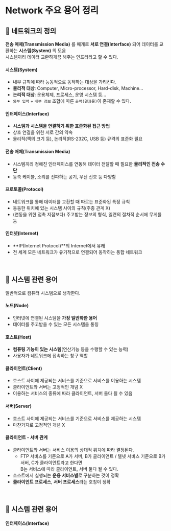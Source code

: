 # Network 주요 용어 정리

## 🔖 네트워크의 정의

**전송 매체(Transmission Media)** 를 매개로 **서로 연결(Interface)** 되어 데이터를 교환하는 **시스템(System)** 의 모음  
시스템끼리 데이터 교환하게끔 해주는 인프라라고 할 수 있다.


#### 시스템(System)
- 내부 규칙에 따라 능동적으로 동작하는 대상을 가리킨다.
- **물리적 대상**: Computer, Micro-processor, Hard-disk, Machine...
- **논리적 대상**: 운용체제, 프로세스, 운영 시스템 등...
- `외부 입력` + `내부 정보` 조합에 따른 `출력(결과물)`이 존재할 수 있다.

#### 인터페이스(Interface)
- **시스템과 시스템을 연결하기 위한 표준화된 접근 방법**
- 상호 연결을 위한 서로 간의 약속
- 물리적(잭의 크기 등), 논리적(RS-232C, USB 등) 규격의 표준화 필요

#### 전송 매체(Transmission Media)
- 시스템끼리 정해진 인터페이스를 연동해 데이터 전달할 때 필요한 **물리적인 전송 수단**
- 동축 케이블, 소리를 전파하는 공기, 무선 신호 등 다양함

#### 프로토콜(Protocol)
- 네트워크를 통해 데이터를 교환할 때 따르는 표준화된 특정 규칙
- 동등한 위치에 있는 시스템 사이의 규칙(주종 관계 X)
- (연동을 위한 접촉 지점보다) 주고받는 정보의 형식, 일련의 절차적 순서에 무게를 둠

#### 인터넷(Internet)
- **IP(Internet Protocol)**의 Internet에서 유래
- 전 세계 모든 네트워크가 유기적으로 연결되어 동작하는 통합 네트워크

<br>

## 🔖 시스템 관련 용어

일반적으로 컴퓨터 시스템으로 생각한다.

#### 노드(Node)
- 인터넷에 연결된 시스템을 **가장 일반화한 용어**
- 데이터를 주고받을 수 있는 모든 시스템을 통칭

#### 호스트(Host)
- **컴퓨팅 기능이 있는 시스템**(연산기능 등을 수행할 수 있는 능력)
- 사용자가 네트워크에 접속하는 창구 역할

#### 클라이언트(Client)
- 호스트 사이에 제공되는 서비스를 기준으로 서비스를 이용하는 시스템
- 클라이언트와 서버는 고정적인 개념 X
- 이용하는 서비스의 종류에 따라 클라이언트, 서버 둘다 될 수 있음

#### 서버(Server)
- 호스트 사이에 제공되는 서비스를 기준으로 서비스를 제공하는 시스템
- 마찬가지로 고정적인 개념 X

#### 클라이언트 - 서버 관계
- 클라이언트와 서버는 서비스 이용의 상대적 위치에 따라 결정된다.
  - FTP 서비스를 기준으로 A가 서버, B가 클라이언트 / 텔넷 서비스 기준으로 B가 서버, C가 클라이언트라고 한다면  
    B는 서비스에 따라 클라이언트, 서버 둘다 될 수 있다.
- 호스트에서 실행되는 **운용 서비스별**로 구분하는 것이 정확
- **클라이언트 프로세스**, **서버 프로세스**라는 호칭이 정확

<br>

## 🔖 시스템 관련 용어

#### 인터페이스(Interface)

